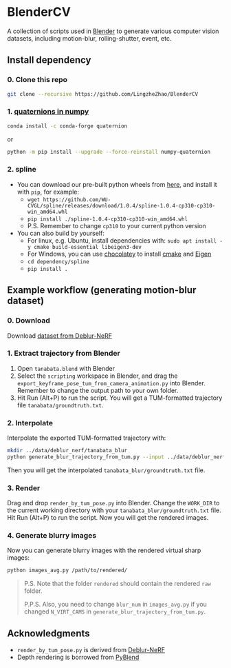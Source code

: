 # BlenderCV

A collection of scripts used in [Blender](https://www.blender.org/) to generate various computer vision datasets, including motion-blur, rolling-shutter, event, etc.

## Install dependency

### 0. Clone this repo

```sh
git clone --recursive https://github.com/LingzheZhao/BlenderCV
```

### 1. [quaternions in numpy](https://quaternion.readthedocs.io/en/latest/)

```sh
conda install -c conda-forge quaternion
```

or

```sh
python -m pip install --upgrade --force-reinstall numpy-quaternion
```

### 2. spline

- You can download our pre-built python wheels from [here](https://github.com/WU-CVGL/spline/releases), and install it with `pip`, for example:
  - `wget https://github.com/WU-CVGL/spline/releases/download/1.0.4/spline-1.0.4-cp310-cp310-win_amd64.whl`
  - `pip install ./spline-1.0.4-cp310-cp310-win_amd64.whl`
  - P.S. Remember to change `cp310` to your current python version
- You can also build by yourself:
  - For linux, e.g. Ubuntu, install dependencies with: `sudo apt install -y cmake build-essential libeigen3-dev`
  - For Windows, you can use [chocolatey](https://chocolatey.org/) to install [cmake](https://community.chocolatey.org/packages/cmake) and [Eigen](https://community.chocolatey.org/packages/eigen)
  - `cd dependency/spline`
  - `pip install .`

## Example workflow (generating motion-blur dataset)

### 0. Download
Download [dataset from Deblur-NeRF](https://hkustconnect-my.sharepoint.com/:f:/g/personal/lmaag_connect_ust_hk/EqB3QrnNG5FMpGzENQq_hBMBSaCQiZXP7yGCVlBHIGuSVA?e=UaSQCC)

### 1. Extract trajectory from Blender
1. Open `tanabata.blend` with Blender
2. Select the `scripting` workspace in Blender, and drag the `export_keyframe_pose_tum_from_camera_animation.py` into Blender. Remember to change the output path to your own folder.
3. Hit Run (Alt+P) to run the script. You will get a TUM-formatted trajectory file `tanabata/groundtruth.txt`.

### 2. Interpolate
Interpolate the exported TUM-formatted trajectory with:

```sh
mkdir ../data/deblur_nerf/tanabata_blur
python generate_blur_trajectory_from_tum.py --input ../data/deblur_nerf/tanabata/groundtruth.txt --output ../data/deblur_nerf/tanabata_blur/groundtruth.txt --n_upsample 4
```

Then you will get the interpolated `tanabata_blur/groundtruth.txt` file.

### 3. Render

Drag and drop `render_by_tum_pose.py` into Blender. Change the `WORK_DIR` to the current working directory with your `tanabata_blur/groundtruth.txt` file.
Hit Run (Alt+P) to run the script. Now you will get the rendered images.

### 4. Generate blurry images

Now you can generate blurry images with the rendered virtual sharp images:

```sh
python images_avg.py /path/to/rendered/
```

> P.S. Note that the folder `rendered` should contain the rendered `raw` folder.
> 
> P.P.S. Also, you need to change `blur_num` in `images_avg.py` if you changed `N_VIRT_CAMS` in `generate_blur_trajectory_from_tum.py`.

## Acknowledgments

- `render_by_tum_pose.py` is derived from [Deblur-NeRF](https://github.com/limacv/Deblur-NeRF/)
- Depth rendering is borrowed from [PyBlend](https://github.com/anyeZHY/PyBlend)
